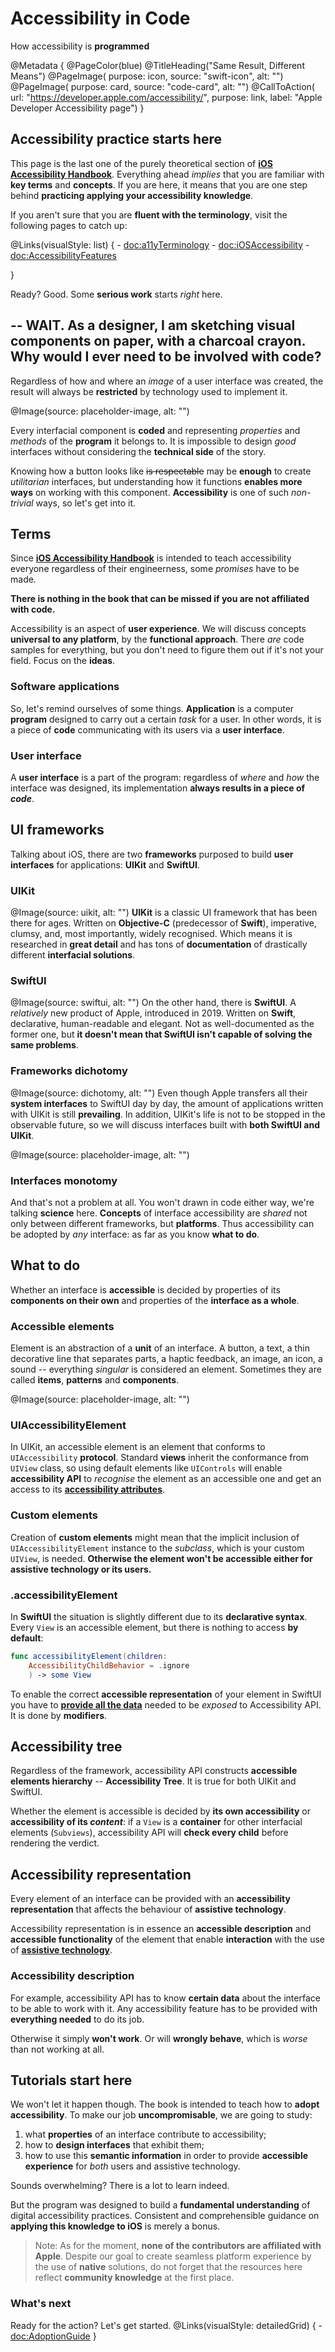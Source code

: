 # Accessibility in Code

How accessibility is **programmed** 

@Metadata {
    @PageColor(blue)
    @TitleHeading("Same Result, Different Means")
    @PageImage(
               purpose: icon, 
               source: "swift-icon", 
               alt: "")
    @PageImage(
               purpose: card, 
               source: "code-card", 
               alt: "")
    @CallToAction(
                url: "https://developer.apple.com/accessibility/",
                purpose: link, 
                label: "Apple Developer Accessibility page")
}

## Accessibility practice starts here
This page is the last one of the purely theoretical section of [**iOS Accessibility Handbook**](<doc:iOSAccessibilityHandbook>). Everything ahead *implies* that you are familiar with **key terms** and **concepts**. If you are here, it means that you are one step behind **practicing applying your accessibility knowledge**. 

If you aren't sure that you are **fluent with the terminology**, visit the following pages to catch up:

@Links(visualStyle: list) {
    - <doc:a11yTerminology>
    - <doc:iOSAccessibility>
    - <doc:AccessibilityFeatures>
    
}

Ready? Good. Some **serious work** starts *right* here.

## -- WAIT. As a designer, I am sketching visual components on paper, with a charcoal crayon. Why would I ever need to be involved with code?
Regardless of how and where an *image* of a user interface was created, the result will always be **restricted** by technology used to implement it.

@Image(source: placeholder-image, alt: "")

Every interfacial component is **coded** and representing *properties* and *methods* of the **program** it belongs to. It is impossible to design *good* interfaces without considering the **technical side** of the story. 


Knowing how a button looks like ~~is respectable~~ may be **enough** to create *utilitarian* interfaces, but understanding how it functions **enables more ways** on working with this component. **Accessibility** is one of such *non-trivial* ways, so let's get into it.

## Terms
Since [**iOS Accessibility Handbook**](<doc:iOSAccessibilityHandbook>) is intended to teach accessibility everyone regardless of their engineerness, some *promises* have to be made. 

**There is nothing in the book that can be missed if you are not affiliated with code.** 

Accessibility is an aspect of **user experience**. We will discuss concepts **universal to any platform**, by the **functional approach**. There *are* code samples for everything, but you don't need to figure them out if it's not your field. Focus on the **ideas**.

### Software applications
So, let's remind ourselves of some things. **Application** is a computer **program** designed to carry out a certain *task* for a user. In other words, it is a piece of **code** communicating with its users via a **user interface**. 

### User interface
A **user interface** is a part of the program: regardless of *where* and *how* the interface was designed, its implementation **always results in a piece of *code***. 

## UI frameworks
Talking about iOS, there are two **frameworks** purposed to build **user interfaces** for applications: **UIKit** and **SwiftUI**. 

### UIKit
@Image(source: uikit, alt: "")
**UIKit** is a classic UI framework that has been there for ages. Written on **Objective-C** (predecessor of **Swift**), imperative, clumsy, and, most importantly, widely recognised. Which means it is researched in **great detail** and has tons of **documentation** of drastically different **interfacial solutions**.

### SwiftUI
@Image(source: swiftui, alt: "")
On the other hand, there is **SwiftUI**. A *relatively* new product of Apple, introduced in 2019. Written on **Swift**, declarative, human-readable and elegant. Not as well-documented as the former one, but **it doesn't mean that SwiftUI isn't capable of solving the same problems**.

### Frameworks dichotomy
@Image(source: dichotomy, alt: "")
Even though Apple transfers all their **system interfaces** to SwiftUI day by day, the amount of applications written with UIKit is still **prevailing**. In addition, UIKit's life is not to be stopped in the observable future, so we will discuss interfaces built with **both SwiftUI and UIKit**. 

@Image(source: placeholder-image, alt: "")


### Interfaces monotomy
And that's not a problem at all. You won't drawn in code either way, we're talking **science** here. **Concepts** of interface accessibility are *shared* not only between different frameworks, but **platforms**. Thus accessibility can be adopted by *any* interface: as far as you know **what to do**.

## What to do

Whether an interface is **accessible** is decided by properties of its **components on their own** and properties of the **interface as a whole**.

### Accessible elements 
Element is an abstraction of a **unit** of an interface. A button, a text, a thin decorative line that separates parts, a haptic feedback, an image, an icon, a sound -- everything *singular* is considered an element. Sometimes they are called **items**, **patterns** and **components**. 

@Image(source: placeholder-image, alt: "")

### UIAccessibilityElement
In UIKit, an accessible element is an element that conforms to `UIAccessibility` **protocol**. Standard **views** inherit the conformance from `UIView` class, so using default elements like `UIControls` will enable **accessibility API** to *recognise* the element as an accessible one and get an access to its [**accessibility attributes**](<doc:AccessibilityAttributes>). 

### Custom elements
Creation of **custom elements** might mean that the implicit inclusion of `UIAccessibilityElement` instance to the *subclass*, which is your custom `UIView`, is needed. **Otherwise the element won't be accessible either for assistive technology or its users.**

### .accessibilityElement
In **SwiftUI** the situation is slightly different due to its **declarative syntax**. Every `View` is an accessible element, but there is nothing to access **by default**:

``` swift
func accessibilityElement(children:
    AccessibilityChildBehavior = .ignore
    ) -> some View
```

To enable the correct **accessible representation** of your element in SwiftUI you have to [**provide all the data**](<doc:AccessibilityAttributes>) needed to be *exposed* to Accessibility API. It is done by **modifiers**.

## Accessibility tree
Regardless of the framework, accessibility API constructs **accessible elements hierarchy** -- **Accessibility Tree**. It is true for both UIKit and SwiftUI.

Whether the element is accessible is decided by **its own accessibility** or **accessibility of its *content***: if a `View` is a **container** for other interfacial elements (`Subviews`), accessibility API will **check every child** before rendering the verdict.

## Accessibility representation
Every element of an interface can be provided with an **accessibility representation** that affects the behaviour of **assistive technology**. 

Accessibility representation is in essence an **accessible description** and **accessible functionality** of the element that enable **interaction** with the use of [**assistive technology**](<doc:AccessibilityFeatures>).

### Accessibility description 
For example, accessibility API has to know **certain data** about the interface to be able to work with it. Any accessibility feature has to be provided with **everything needed** to do its job. 

Otherwise it simply **won't work**. Or will **wrongly behave**, which is *worse* than not working at all.

## Tutorials start here 
We won't let it happen though. The book is intended to teach how to **adopt accessibility**. To make our job **uncompromisable**, we are going to study:
1) what **properties** of an interface contribute to accessibility;
2) how to **design interfaces** that exhibit them;
3) how to use this **semantic information** in order to provide **accessible experience** for *both* users and assistive technology. 

Sounds overwhelming? There is a lot to learn indeed. 

But the program was designed to build a **fundamental understanding** of digital accessibility practices. Consistent and comprehensible guidance on **applying this knowledge to iOS** is merely a bonus.

> Note: As for the moment, **none of the contributors are affiliated with Apple**. Despite our goal to create seamless platform experience by the use of **native** solutions, do not forget that the resources here reflect **community knowledge** at the first place.

### What's next
Ready for the action? Let's get started.
@Links(visualStyle: detailedGrid) {
    - <doc:AdoptionGuide>
}

